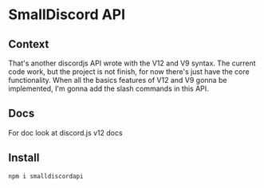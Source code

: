 # SmallDiscord API

## Context

That's another discordjs API wrote with the V12 and V9 syntax. The current code work, but the project is not finish, for now there's just have the core functionality. When all the basics features of V12 and V9 gonna be implemented, I'm gonna add the slash commands in this API.

## Docs
For doc look at discord.js v12 docs

## Install
`npm i smalldiscordapi`
